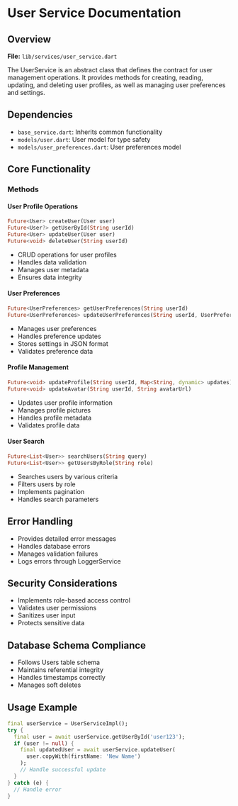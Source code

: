 # User Service Documentation

## Overview
**File:** `lib/services/user_service.dart`

The UserService is an abstract class that defines the contract for user management operations. It provides methods for creating, reading, updating, and deleting user profiles, as well as managing user preferences and settings.

## Dependencies
- `base_service.dart`: Inherits common functionality
- `models/user.dart`: User model for type safety
- `models/user_preferences.dart`: User preferences model

## Core Functionality

### Methods

#### User Profile Operations
```dart
Future<User> createUser(User user)
Future<User?> getUserById(String userId)
Future<User> updateUser(User user)
Future<void> deleteUser(String userId)
```
- CRUD operations for user profiles
- Handles data validation
- Manages user metadata
- Ensures data integrity

#### User Preferences
```dart
Future<UserPreferences> getUserPreferences(String userId)
Future<UserPreferences> updateUserPreferences(String userId, UserPreferences preferences)
```
- Manages user preferences
- Handles preference updates
- Stores settings in JSON format
- Validates preference data

#### Profile Management
```dart
Future<void> updateProfile(String userId, Map<String, dynamic> updates)
Future<void> updateAvatar(String userId, String avatarUrl)
```
- Updates user profile information
- Manages profile pictures
- Handles profile metadata
- Validates profile data

#### User Search
```dart
Future<List<User>> searchUsers(String query)
Future<List<User>> getUsersByRole(String role)
```
- Searches users by various criteria
- Filters users by role
- Implements pagination
- Handles search parameters

## Error Handling
- Provides detailed error messages
- Handles database errors
- Manages validation failures
- Logs errors through LoggerService

## Security Considerations
- Implements role-based access control
- Validates user permissions
- Sanitizes user input
- Protects sensitive data

## Database Schema Compliance
- Follows Users table schema
- Maintains referential integrity
- Handles timestamps correctly
- Manages soft deletes

## Usage Example
```dart
final userService = UserServiceImpl();
try {
  final user = await userService.getUserById('user123');
  if (user != null) {
    final updatedUser = await userService.updateUser(
      user.copyWith(firstName: 'New Name')
    );
    // Handle successful update
  }
} catch (e) {
  // Handle error
}
``` 